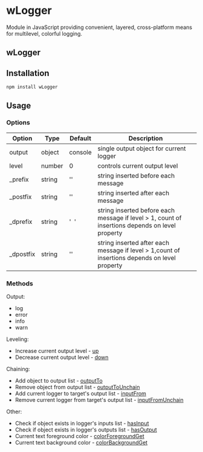 # wLogger
Module in JavaScript providing convenient, layered, cross-platform means for multilevel, colorful logging.

## wLogger



## Installation
```terminal
npm install wLogger
```
## Usage
### Options
| Option | Type | Default | Description
| ------------- |---------------------------| -----|-------------|
| output | object | console |single output object for current logger
| level | number | 0 |controls current output level
| _prefix | string | '' |string inserted before each message
| _postfix| string | '' |string inserted after each message
| _dprefix| string | '&nbsp;&nbsp;' |string inserted before each message if level > 1, count of insertions depends on level property
| _dpostfix| string | '' |string inserted after each message if level > 1,count of insertions depends on level property
### Methods
Output:
* log
* error
* info
* warn

Leveling:
* Increase current output level - [up](https://rawgit.com/Wandalen/wLogger/master/doc/reference/wPrinterBase.html#.up)
* Decrease current output level - [down](https://rawgit.com/Wandalen/wLogger/master/doc/reference/wPrinterBase.html#.down)

Chaining:
* Add object to output list - [outputTo](https://rawgit.com/Wandalen/wLogger/master/doc/reference/wPrinterBase.html#.outputTo)
* Remove object from output list - [outputToUnchain](https://rawgit.com/Wandalen/wLogger/master/doc/reference/wPrinterBase.html#.outputToUnchain)
* Add current logger to target's output list - [inputFrom](https://rawgit.com/Wandalen/wLogger/master/doc/reference/wPrinterBase.html#.inputFrom)
* Remove current logger from target's output list - [inputFromUnchain](https://rawgit.com/Wandalen/wLogger/master/doc/reference/wPrinterBase.html#.inputFromUnchain)

Other:
* Check if object exists in logger's inputs list - [hasInput](https://rawgit.com/Wandalen/wLogger/master/doc/reference/wPrinterBase.html#.hasInput)
* Check if object exists in logger's outputs list - [hasOutput](https://rawgit.com/Wandalen/wLogger/master/doc/reference/wPrinterBase.html#.hasOutput)
* Current text foreground color - [colorForegroundGet](https://rawgit.com/Wandalen/wLogger/master/doc/reference/wPrinterMid.html#.colorForegroundGet)
* Current text background color - [colorBackgroundGet](https://rawgit.com/Wandalen/wLogger/master/doc/reference/wPrinterMid.html#.colorForegroundGet)
